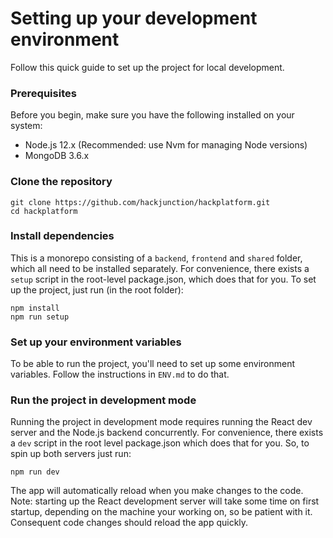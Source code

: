 # Setting up your development environment

Follow this quick guide to set up the project for local development. 

### Prerequisites

Before you begin, make sure you have the following installed on your system:

- Node.js 12.x (Recommended: use Nvm for managing Node versions)
- MongoDB 3.6.x

### Clone the repository

```
git clone https://github.com/hackjunction/hackplatform.git
cd hackplatform
```

### Install dependencies 

This is a monorepo consisting of a `backend`, `frontend` and `shared` folder, which all need to be installed separately. For convenience, there exists a `setup` script in the root-level package.json, which does that for you. To set up the project, just run (in the root folder):

```
npm install
npm run setup
```

### Set up your environment variables

To be able to run the project, you'll need to set up some environment variables. Follow the instructions in `ENV.md` to do that. 

### Run the project in development mode

Running the project in development mode requires running the React dev server and the Node.js backend concurrently. For convenience, there exists a `dev` script in the root level package.json which does that for you. So, to spin up both servers just run:

`npm run dev`

The app will automatically reload when you make changes to the code. Note: starting up the React development server will take some time on first startup, depending on the machine your working on, so be patient with it. Consequent code changes should reload the app quickly.

